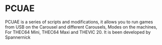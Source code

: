# PCUAE
PCUAE is a series of scripts and modifications, it allows you to run games from USB on the Carousel and different Carousels, Modes on the machines, For THEC64 Mini, THEC64 Maxi and THEVIC 20. It is been developed by Spannernick
